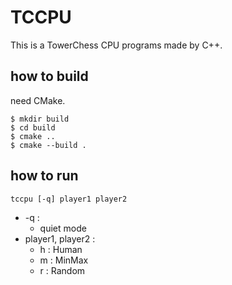 # TCCPU
This is a TowerChess CPU programs made by C++.

## how to build

need CMake.

```shell
$ mkdir build
$ cd build
$ cmake ..
$ cmake --build .
```

## how to run

```shell
tccpu [-q] player1 player2
```

- -q :
  - quiet mode
- player1, player2 :
  - h : Human
  - m : MinMax
  - r : Random
